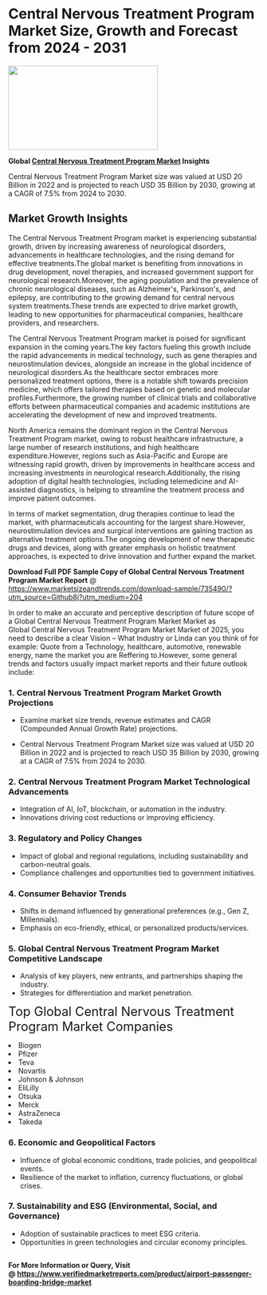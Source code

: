 <H1>Central Nervous Treatment Program Market Size, Growth and Forecast from 2024 - 2031</H1><img class="aligncenter size-medium wp-image-584254" src="https://thirdeyenews.in/wp-content/uploads/2024/09/Global-Market-Research-300x168.jpeg" alt="" width="300" height="168" /><p><strong>Global&nbsp;<a href="https://www.marketsizeandtrends.com/download-sample/735490/?utm_source=Github8j?utm_medium=204">Central Nervous Treatment Program Market</a> Insights</strong></p><p>Central Nervous Treatment Program Market size was valued at USD 20 Billion in 2022 and is projected to reach USD 35 Billion by 2030, growing at a CAGR of 7.5% from 2024 to 2030.</p><p><h2>Market Growth Insights</h2> <p>The Central Nervous Treatment Program market is experiencing substantial growth, driven by increasing awareness of neurological disorders, advancements in healthcare technologies, and the rising demand for effective treatments.The global market is benefiting from innovations in drug development, novel therapies, and increased government support for neurological research.Moreover, the aging population and the prevalence of chronic neurological diseases, such as Alzheimer's, Parkinson's, and epilepsy, are contributing to the growing demand for central nervous system treatments.These trends are expected to drive market growth, leading to new opportunities for pharmaceutical companies, healthcare providers, and researchers.</p> <p>The Central Nervous Treatment Program market is poised for significant expansion in the coming years.The key factors fueling this growth include the rapid advancements in medical technology, such as gene therapies and neurostimulation devices, alongside an increase in the global incidence of neurological disorders.As the healthcare sector embraces more personalized treatment options, there is a notable shift towards precision medicine, which offers tailored therapies based on genetic and molecular profiles.Furthermore, the growing number of clinical trials and collaborative efforts between pharmaceutical companies and academic institutions are accelerating the development of new and improved treatments.</p> <p>North America remains the dominant region in the Central Nervous Treatment Program market, owing to robust healthcare infrastructure, a large number of research institutions, and high healthcare expenditure.However, regions such as Asia-Pacific and Europe are witnessing rapid growth, driven by improvements in healthcare access and increasing investments in neurological research.Additionally, the rising adoption of digital health technologies, including telemedicine and AI-assisted diagnostics, is helping to streamline the treatment process and improve patient outcomes.</p> <p>In terms of market segmentation, drug therapies continue to lead the market, with pharmaceuticals accounting for the largest share.However, neurostimulation devices and surgical interventions are gaining traction as alternative treatment options.The ongoing development of new therapeutic drugs and devices, along with greater emphasis on holistic treatment approaches, is expected to drive innovation and further expand the market.</p> <p><span class=""><strong>Download Full PDF Sample Copy of Global Central Nervous Treatment Program Market Report</strong> @ <a href="https://www.marketsizeandtrends.com/download-sample/735490/?utm_source=Github8j?utm_medium=204" target="_blank">https://www.marketsizeandtrends.com/download-sample/735490/?utm_source=Github8j?utm_medium=204</a></span></p><p>In order to make an accurate and perceptive description of future scope of a Global&nbsp;Central Nervous Treatment Program Market Market as Global&nbsp;Central Nervous Treatment Program Market Market of 2025, you need to describe a clear Vision &ndash; What Industry or Linda can you think of for example: Quote from a Technology, healthcare, automotive, renewable energy, name the market you are Reffering to.However, some general trends and factors usually impact market reports and their future outlook include:</p><h3>1.&nbsp;<strong>Central Nervous Treatment Program Market Growth Projections</strong></h3><ul><li>Examine market size trends, revenue estimates and CAGR (Compounded Annual Growth Rate) projections.</li><li><p>Central Nervous Treatment Program Market size was valued at USD 20 Billion in 2022 and is projected to reach USD 35 Billion by 2030, growing at a CAGR of 7.5% from 2024 to 2030.</p></li></ul><h3>2.&nbsp;<strong>Central Nervous Treatment Program Market Technological Advancements</strong></h3><ul><li>Integration of AI, IoT, blockchain, or automation in the industry.</li><li>Innovations driving cost reductions or improving efficiency.</li></ul><h3>3.&nbsp;<strong>Regulatory and Policy Changes</strong></h3><ul><li>Impact of global and regional regulations, including sustainability and carbon-neutral goals.</li><li>Compliance challenges and opportunities tied to government initiatives.</li></ul><h3>4.&nbsp;<strong>Consumer Behavior Trends</strong></h3><ul><li>Shifts in demand influenced by generational preferences (e.g., Gen Z, Millennials).</li><li>Emphasis on eco-friendly, ethical, or personalized products/services.</li></ul><h3>5.&nbsp;<strong>Global Central Nervous Treatment Program Market Competitive Landscape</strong></h3><ul><li>Analysis of key players, new entrants, and partnerships shaping the industry.</li><li>Strategies for differentiation and market penetration.</li></ul><p data-pm-slice="1 1 []"><span style="color: inherit; font-family: inherit; font-size: 25px;">Top Global Central Nervous Treatment Program Market Companies</span></p><div class="" data-test-id=""><p><li>Biogen</li><li> Pfizer</li><li> Teva</li><li> Novartis</li><li> Johnson & Johnson</li><li> EliLilly</li><li> Otsuka</li><li> Merck</li><li> AstraZeneca</li><li> Takeda</li></p></div><h3>6.&nbsp;<strong>Economic and Geopolitical Factors</strong></h3><ul><li>Influence of global economic conditions, trade policies, and geopolitical events.</li><li>Resilience of the market to inflation, currency fluctuations, or global crises.</li></ul><h3>7.&nbsp;<strong>Sustainability and ESG (Environmental, Social, and Governance)</strong></h3><ul><li>Adoption of sustainable practices to meet ESG criteria.</li><li>Opportunities in green technologies and circular economy principles.</li></ul><h2><strong style="font-size: 14px;">For More Information or Query, Visit @&nbsp;</strong><a style="background-color: #ffffff; font-size: 14px;" href="https://www.marketsizeandtrends.com/report/central-nervous-treatment-program-market/" target="_blank">https://www.verifiedmarketreports.com/product/airport-passenger-boarding-bridge-market</a></h2>